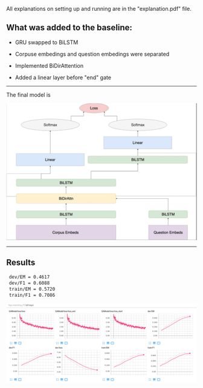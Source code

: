 All explanations on setting up and running are in the "explanation.pdf" file.

What was added to the baseline:
-------------------------------

  - GRU swapped to BiLSTM

  - Corpuse embedings and question embedings were separated

  - Implemented BiDirAttention
  
  - Added a linear layer before "end" gate
 
 -----
 
  The final model is 
  
  
  ![model](https://github.com/Gregory06/SQuAD/blob/master/Imgs/model.png)
  
 -----
  
  Results
  -------
  
     dev/EM = 0.4617
     dev/F1 = 0.6088
     train/EM = 0.5720
     train/F1 = 0.7086
  
  ![model](https://github.com/Gregory06/SQuAD/blob/master/Imgs/results.png)
